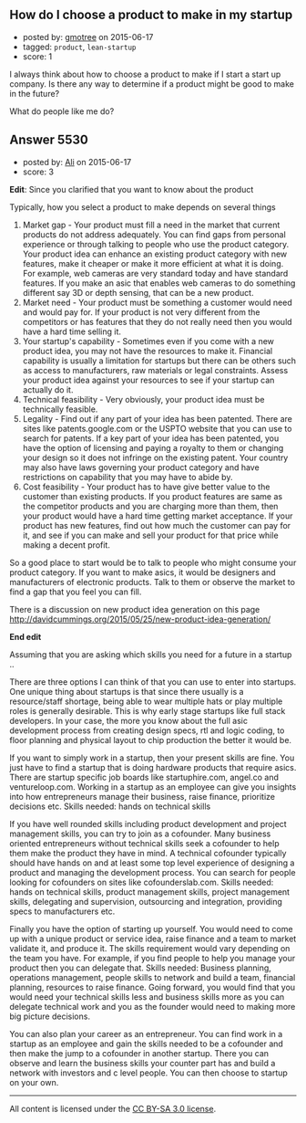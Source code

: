 ## How do I choose a product to make in my startup

- posted by: [gmotree](https://stackexchange.com/users/6191456/gmotree) on 2015-06-17
- tagged: `product`, `lean-startup`
- score: 1

I always think about how to choose a product to make if I start a start up company.
Is there any way to determine if a product might be good to make in the future?

What do people like me do?





## Answer 5530

- posted by: [Ali](https://stackexchange.com/users/2815644/ali) on 2015-06-17
- score: 3

**Edit**: Since you clarified that you want to know about the product

Typically, how you select a product to make depends on several things

 1. Market gap - Your product must fill a need in the market that current products do not address adequately. You can find gaps from personal experience or through talking to people who use the product category. Your product idea can enhance an existing product category with new features, make it cheaper or make it more efficient at what it is doing. For example, web cameras are very standard today and have standard features. If you make an asic that enables web cameras to do something different say 3D or depth sensing, that can be a new product.
 2. Market need - Your product must be something a customer would need and would pay for. If your product is not very different from the competitors or has features that they do not really need then you would have a hard time selling it.
 3. Your startup's capability - Sometimes even if you come with a new product idea, you may not have the resources to make it. Financial capability is usually a limitation for startups but there can be others such as access to manufacturers, raw materials or legal constraints. Assess your product idea against your resources to see if your startup can actually do it.
 4. Technical feasibility - Very obviously, your product idea must be technically feasible. 
 5. Legality - Find out if any part of your idea has been patented. There are sites like patents.google.com or the USPTO website that you can use to search for patents. If a key part of your idea has been patented, you have the option of licensing and paying a royalty to them or changing your design so it does not infringe on the existing patent. Your country may also have laws governing your product category and have restrictions on capability that you may have to abide by.
 6. Cost feasibility - Your product has to have give better value to the customer than existing products. If you product features are same as the competitor products and you are charging more than them, then your product would have a hard time getting market acceptance. If your product has new features, find out how much the customer can pay for it, and see if you can make and sell your product for that price while making a decent profit.

So a good place to start would be to talk to people who might consume your product category. If you want to make asics, it would be designers and manufacturers of electronic products. Talk to them or observe the market to find a gap that you feel you can fill. 

There is a discussion on new product idea generation on this page http://davidcummings.org/2015/05/25/new-product-idea-generation/


**End edit**


Assuming that you are asking which skills you need for a future in a startup .. 

There are three options I can think of that you can use to enter into startups. One unique thing about startups is that since there usually is a resource/staff shortage, being able to wear multiple hats or play multiple roles is generally desirable. This is why early stage startups like full stack developers. In your case, the more you know about the full asic development process from creating design specs, rtl and logic coding, to floor planning and physical layout to chip production the better it would be. 

If you want to simply work in a startup, then your present skills are fine. You just have to find a startup that is doing hardware products that require asics. There are startup specific job boards like startuphire.com, angel.co and ventureloop.com. Working in a startup as an employee can give you insights into how entrepreneurs manage their business, raise finance, prioritize decisions etc. Skills needed: hands on technical skills

If you have well rounded skills including product development and project management skills, you can try to join as a cofounder. Many business oriented entrepreneurs without technical skills seek a cofounder to help them make the product they have in mind. A technical cofounder typically should have hands on and at least some top level experience of designing a product and managing the development process. You can search for people looking for cofounders on sites like cofounderslab.com. Skills needed: hands on technical skills, product management skills, project management skills, delegating and supervision, outsourcing and integration, providing specs to manufacturers etc. 

Finally you have the option of starting up yourself. You would need to come up with a unique product or service idea, raise finance and a team to market validate it, and produce it. The skills requirement would vary depending on the team you have. For example, if you find people to help you manage your product then you can delegate that. Skills needed: Business planning, operations management, people skills to network and build a team, financial planning, resources to raise finance. Going forward, you would find that you would need your technical skills less and business skills more as you can delegate technical work and you as the founder would need to making more big picture decisions.

You can also plan your career as an entrepreneur. You can find work in a startup as an employee and gain the skills needed to be a cofounder and then make the jump to a cofounder in another startup. There you can observe and learn the business skills  your counter part has and build a network with investors and c level people. You can then choose to startup on your own.



---

All content is licensed under the [CC BY-SA 3.0 license](https://creativecommons.org/licenses/by-sa/3.0/).
